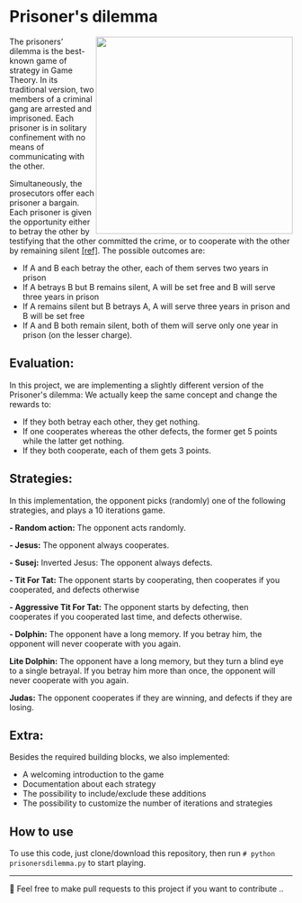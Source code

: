 # Prisoner's dilemma

<p>
  <img width="350" align='right' src="https://cdn.britannica.com/s:800x450,c:crop/43/186443-138-A4E61711/overview-prisoners-dilemma.jpg">
  <!--- credits to [https://cdn.britannica.com] --->
</p>

The prisoners’ dilemma is the best-known game of strategy in Game Theory. In its traditional version, two members of a criminal gang are arrested and imprisoned. Each prisoner is in solitary confinement with no means of communicating with the other. 

Simultaneously, the prosecutors offer each prisoner a bargain. Each prisoner is given the opportunity either to betray the other by testifying that the other committed the crime, or to cooperate with the other by remaining silent [[ref]](https://en.wikipedia.org/wiki/Prisoner%27s_dilemma). The possible outcomes are:

- If A and B each betray the other, each of them serves two years in prison
- If A betrays B but B remains silent, A will be set free and B will serve three years in prison
- If A remains silent but B betrays A, A will serve three years in prison and B will be set free
- If A and B both remain silent, both of them will serve only one year in prison (on the lesser charge).

## Evaluation:

In this project, we are implementing a slightly different version of the Prisoner's dilemma: We actually keep the same concept and change the rewards to:

- If they both betray each other, they get nothing.
- If one cooperates whereas the other defects, the former get 5 points while the latter get nothing.
- If they both cooperate, each of them gets 3 points.

## Strategies:

In this implementation, the opponent picks (randomly) one of the following strategies, and plays a 10 iterations game.

**- Random action:** The opponent acts randomly.

**- Jesus:** The opponent always cooperates.

**- Susej:** Inverted Jesus: The opponent always defects.

**- Tit For Tat:** The opponent starts by cooperating, then cooperates if you cooperated, and defects otherwise

**- Aggressive Tit For Tat:** The opponent starts by defecting, then cooperates if you cooperated last time, and defects otherwise.

**- Dolphin:** The opponent have a long memory. If you betray him, the opponent will never cooperate with you again.

**Lite Dolphin:** The opponent have a long memory, but they turn a blind eye to a single betrayal. If you betray him more than once, the opponent will never cooperate with you again.

**Judas:** The opponent cooperates if they are winning, and defects if they are losing.

## Extra:

Besides the required building blocks, we also implemented:

- A welcoming introduction to the game
- Documentation about each strategy
- The possibility to include/exclude these additions
- The possibility to customize the number of iterations and strategies

## How to use

To use this code, just clone/download this repository, then run `# python prisonersdilemma.py` to start playing.

---
:rotating_light: Feel free to make pull requests to this project if you want to contribute ..
